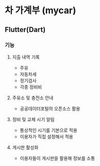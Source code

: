 # 차 가계부 (mycar)

## Flutter(Dart)


### 기능
1. 지출 내역 기록
   - 주유
   - 자동차세
   - 정기검사
   - 각종 정비비


2. 주유소 및 충전소 안내
   - 공공데이터포털의 오픈소스 활용


3. 정비 및 교체 시기 알림
   - 통상적인 시기를 기본으로 적용
   - 이용자가 직접 설정해서 적용


4. 게시판 활성화
   - 이용자들이 게시판을 활용해 정보를 소통


